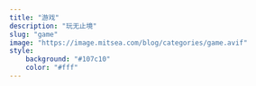 ```yaml
---
title: "游戏"
description: "玩无止境"
slug: "game"
image: "https://image.mitsea.com/blog/categories/game.avif"
style:
    background: "#107c10"
    color: "#fff"
---
```


